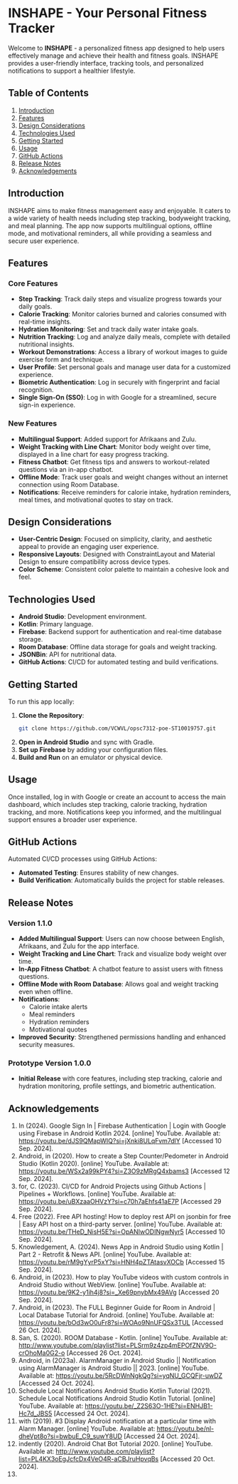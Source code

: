 # INSHAPE - Your Personal Fitness Tracker

Welcome to **INSHAPE** - a personalized fitness app designed to help users effectively manage and achieve their health and fitness goals. INSHAPE provides a user-friendly interface, tracking tools, and personalized notifications to support a healthier lifestyle.

## Table of Contents
1. [Introduction](#introduction)
2. [Features](#features)
3. [Design Considerations](#design-considerations)
4. [Technologies Used](#technologies-used)
5. [Getting Started](#getting-started)
6. [Usage](#usage)
7. [GitHub Actions](#github-actions)
8. [Release Notes](#release-notes)
9. [Acknowledgements](#acknowledgements)

## Introduction

INSHAPE aims to make fitness management easy and enjoyable. It caters to a wide variety of health needs including step tracking, bodyweight tracking, and meal planning. The app now supports multilingual options, offline mode, and motivational reminders, all while providing a seamless and secure user experience.

## Features

### Core Features
- **Step Tracking**: Track daily steps and visualize progress towards your daily goals.
- **Calorie Tracking**: Monitor calories burned and calories consumed with real-time insights.
- **Hydration Monitoring**: Set and track daily water intake goals.
- **Nutrition Tracking**: Log and analyze daily meals, complete with detailed nutritional insights.
- **Workout Demonstrations**: Access a library of workout images to guide exercise form and technique.
- **User Profile**: Set personal goals and manage user data for a customized experience.
- **Biometric Authentication**: Log in securely with fingerprint and facial recognition.
- **Single Sign-On (SSO)**: Log in with Google for a streamlined, secure sign-in experience.

### New Features
- **Multilingual Support**: Added support for Afrikaans and Zulu.
- **Weight Tracking with Line Chart**: Monitor body weight over time, displayed in a line chart for easy progress tracking.
- **Fitness Chatbot**: Get fitness tips and answers to workout-related questions via an in-app chatbot.
- **Offline Mode**: Track user goals and weight changes without an internet connection using Room Database.
- **Notifications**: Receive reminders for calorie intake, hydration reminders, meal times, and motivational quotes to stay on track.

## Design Considerations

- **User-Centric Design**: Focused on simplicity, clarity, and aesthetic appeal to provide an engaging user experience.
- **Responsive Layouts**: Designed with ConstraintLayout and Material Design to ensure compatibility across device types.
- **Color Scheme**: Consistent color palette to maintain a cohesive look and feel.

## Technologies Used

- **Android Studio**: Development environment.
- **Kotlin**: Primary language.
- **Firebase**: Backend support for authentication and real-time database storage.
- **Room Database**: Offline data storage for goals and weight tracking.
- **JSONBin**: API for nutritional data.
- **GitHub Actions**: CI/CD for automated testing and build verifications.

## Getting Started

To run this app locally:

1. **Clone the Repository**:
   ```bash
   git clone https://github.com/VCWVL/opsc7312-poe-ST10019757.git
   ```
2. **Open in Android Studio** and sync with Gradle.
3. **Set up Firebase** by adding your configuration files.
4. **Build and Run** on an emulator or physical device.

## Usage

Once installed, log in with Google or create an account to access the main dashboard, which includes step tracking, calorie tracking, hydration tracking, and more. Notifications keep you informed, and the multilingual support ensures a broader user experience.

## GitHub Actions

Automated CI/CD processes using GitHub Actions:
- **Automated Testing**: Ensures stability of new changes.
- **Build Verification**: Automatically builds the project for stable releases.

## Release Notes

### Version 1.1.0
- **Added Multilingual Support**: Users can now choose between English, Afrikaans, and Zulu for the app interface.
- **Weight Tracking and Line Chart**: Track and visualize body weight over time.
- **In-App Fitness Chatbot**: A chatbot feature to assist users with fitness questions.
- **Offline Mode with Room Database**: Allows goal and weight tracking even when offline.
- **Notifications**:
  - Calorie intake alerts
  - Meal reminders
  - Hydration reminders
  - Motivational quotes
- **Improved Security**: Strengthened permissions handling and enhanced security measures.

### Prototype Version 1.0.0
- **Initial Release** with core features, including step tracking, calorie and hydration monitoring, profile settings, and biometric authentication.

## Acknowledgements
1. In (2024). Google Sign In | Firebase Authentication | Login with Google using Firebase in Android Kotlin 2024. [online] YouTube. Available at: https://youtu.be/dJS9QMapWIQ?si=jXnki8ULqFvm7dlY [Accessed 10 Sep. 2024].
2. Android, in (2020). How to create a Step Counter/Pedometer in Android Studio (Kotlin 2020). [online] YouTube. Available at: https://youtu.be/WSx2a99kPY4?si=Z3O9zMRgQ4xbams3 [Accessed 12 Sep. 2024].
3. for, C. (2023). CI/CD for Android Projects using Github Actions | Pipelines + Workflows. [online] YouTube. Available at: https://youtu.be/uBXzaaOHVzY?si=c70h7aEhfs41aE7P [Accessed 29 Sep. 2024].
4. Free (2022). Free API hosting! How to deploy rest API on jsonbin for free | Easy API host on a third-party server. [online] YouTube. Available at: https://youtu.be/THeD_NisH5E?si=OpANIwODINgwNyr5 [Accessed 10 Sep. 2024].
5. Knowledgement, A. (2024). News App in Android Studio using Kotlin | Part 2 - Retrofit & News API. [online] YouTube. Available at: https://youtu.be/rM9gYyrP5xY?si=HNH4pZTAtasvXOCb [Accessed 15 Sep. 2024].
6. Android, in (2023). How to play YouTube videos with custom controls in Android Studio without WebView. [online] YouTube. Available at: https://youtu.be/9K2-y1ih4j8?si=_Xe69pnybMx49AVg [Accessed 20 Sep. 2024].
7. Android, in (2023). The FULL Beginner Guide for Room in Android | Local Database Tutorial for Android. [online] YouTube. Available at: https://youtu.be/bOd3wO0uFr8?si=WOAo9NnUFQSx3TUL [Accessed 26 Oct. 2024].
8. San, S. (2020). ROOM Database - Kotlin. [online] YouTube. Available at: http://www.youtube.com/playlist?list=PLSrm9z4zp4mEPOfZNV9O-crOhoMa0G2-o [Accessed 26 Oct. 2024].
9. Android, in (2023a). AlarmManager in Android Studio || Notification using AlarmManager is Android Studio || 2023. [online] YouTube. Available at: https://youtu.be/5RcDWnNgkQg?si=yqNU_GCQFjr-uwDZ [Accessed 24 Oct. 2024].
10. Schedule Local Notifications Android Studio Kotlin Tutorial (2021). Schedule Local Notifications Android Studio Kotlin Tutorial. [online] YouTube. Available at: https://youtu.be/_Z2S63O-1HE?si=ENHJB1-Hc7d_JBS5 [Accessed 24 Oct. 2024].
11. with (2019). #3 Display Android notification at a particular time with Alarm Manager. [online] YouTube. Available at: https://youtu.be/nl-dheVpt8o?si=bwbuE_C9_suwY8UD [Accessed 24 Oct. 2024].
12. indently (2020). Android Chat Bot Tutorial 2020. [online] YouTube. Available at: http://www.youtube.com/playlist?list=PL4KX3oEgJcfcDx4VeO4R-aCBJruHpvqBs [Accessed 20 Oct. 2024].
13. 


